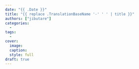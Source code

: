 ```yaml
---
date: "{{ .Date }}"
title: "{{ replace .TranslationBaseName '-' ' ' | title }}"
authors: ["jibutare"]
categories:
  -
tags:
  -
cover:
  image: 
  caption: 
  style: full
draft: true
---
```




